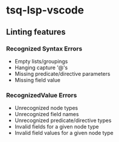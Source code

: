 # tsq-lsp-vscode

## Linting features

### Recognized Syntax Errors

-   Empty lists/groupings
-   Hanging capture '@'s
-   Missing predicate/directive parameters
-   Missing field value

### RecognizedValue Errors

-   Unrecognized node types
-   Unrecognized field names
-   Unrecognized predicate/directive types
-   Invalid fields for a given node type
-   Invalid field values for a given node type
